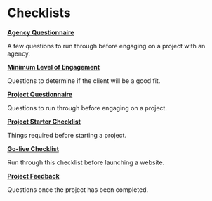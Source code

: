 # Checklists

**[Agency Questionnaire](agency-questionnaire.md)**

A few questions to run through before engaging on a project with an agency.

**[Minimum Level of Engagement](minimum-level-of-engagement.md)**

Questions to determine if the client will be a good fit.

**[Project Questionnaire](project-questionnaire.md)**

Questions to run through before engaging on a project.

**[Project Starter Checklist](project-starter-checklist.md)**

Things required before starting a project.

**[Go-live Checklist](go-live-checklist.md)**

Run through this checklist before launching a website.

**[Project Feedback](project-feedback.md)**

Questions once the project has been completed.
